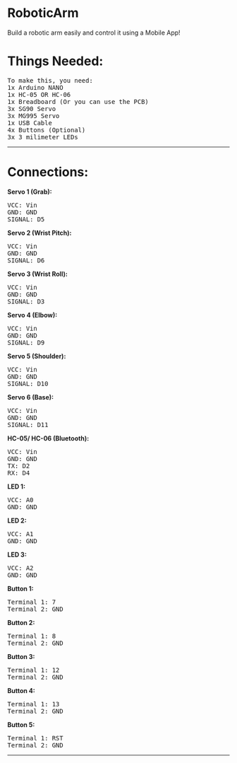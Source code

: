 # RoboticArm

Build a robotic arm easily and control it using a Mobile App!

# Things Needed:

<pre>To make this, you need:
1x Arduino NANO
1x HC-05 OR HC-06
1x Breadboard (Or you can use the PCB)
3x SG90 Servo
3x MG995 Servo
1x USB Cable
4x Buttons (Optional)
3x 3 milimeter LEDs
</pre>

__________________________________________________________________________________________

# Connections:

**Servo 1 (Grab):**
<pre>VCC: Vin
GND: GND
SIGNAL: D5
</pre>


**Servo 2 (Wrist Pitch):**
<pre>VCC: Vin
GND: GND
SIGNAL: D6
</pre>


**Servo 3 (Wrist Roll):**
<pre>VCC: Vin
GND: GND
SIGNAL: D3
</pre>


**Servo 4 (Elbow):**
<pre>VCC: Vin
GND: GND
SIGNAL: D9
</pre>


**Servo 5 (Shoulder):**
<pre>VCC: Vin
GND: GND
SIGNAL: D10
</pre>


**Servo 6 (Base):**
<pre>VCC: Vin
GND: GND
SIGNAL: D11
</pre>


**HC-05/ HC-06 (Bluetooth):**
<pre>VCC: Vin
GND: GND
TX: D2
RX: D4
</pre>

**LED 1:**
<pre>VCC: A0
GND: GND
</pre>

**LED 2:**
<pre>VCC: A1
GND: GND
</pre>

**LED 3:**
<pre>VCC: A2
GND: GND
</pre>

**Button 1:**
<pre>Terminal 1: 7
Terminal 2: GND
</pre>

**Button 2:**
<pre>Terminal 1: 8
Terminal 2: GND
</pre>

**Button 3:**
<pre>Terminal 1: 12
Terminal 2: GND
</pre>

**Button 4:**
<pre>Terminal 1: 13
Terminal 2: GND
</pre>

**Button 5:**
<pre>Terminal 1: RST
Terminal 2: GND
</pre>

__________________________________________________________

